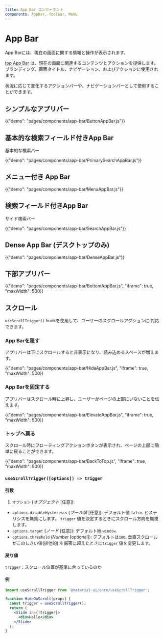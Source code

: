 ```yaml
---
title: App Bar コンポーネント
components: AppBar, Toolbar, Menu
---
```


# App Bar

<p class="description">App Barには、現在の画面に関する情報と操作が表示されます。</p>

[top App Bar](https://material.io/design/components/app-bars-top.html) は、現在の画面に関連するコンテンツとアクションを提供します。 ブランディング、画面タイトル、ナビゲーション、およびアクションに使用されます。

状況に応じて変化するアクションバーや、ナビゲーションバーとして使用することができます。

## シンプルなアプリバー

{{"demo": "pages/components/app-bar/ButtonAppBar.js"}}

## 基本的な検索フィールド付きApp Bar

基本的な検索バー

{{"demo": "pages/components/app-bar/PrimarySearchAppBar.js"}}

## メニュー付き App Bar

{{"demo": "pages/components/app-bar/MenuAppBar.js"}}

## 検索フィールド付きApp Bar

サイド検索バー

{{"demo": "pages/components/app-bar/SearchAppBar.js"}}

## Dense App Bar (デスクトップのみ)

{{"demo": "pages/components/app-bar/DenseAppBar.js"}}

## 下部アプリバー

{{"demo": "pages/components/app-bar/BottomAppBar.js", "iframe": true, "maxWidth": 500}}

## スクロール

`useScrollTrigger()` hookを使用して、ユーザーのスクロールアクションに 対応できます。

### App Barを隠す

アプリバーは下にスクロールすると非表示になり、読み込めるスペースが増えます。

{{"demo": "pages/components/app-bar/HideAppBar.js", "iframe": true, "maxWidth": 500}}

### App Barを固定する

アプリバーはスクロール時に上昇し、ユーザーがページの上部にいないことを伝えます。

{{"demo": "pages/components/app-bar/ElevateAppBar.js", "iframe": true, "maxWidth": 500}}

### トップへ戻る

スクロール時にフローティングアクションボタンが表示され、ページの上部に簡単に戻ることができます。

{{"demo": "pages/components/app-bar/BackToTop.js", "iframe": true, "maxWidth": 500}}

### `useScrollTrigger([options]) => trigger`

#### 引数

1. `オプション` (*オプジェクト* [任意]):

- `options.disableHysteresis` (*ブール値* [任意]): デフォルト値 `false`. ヒステリシスを無効にします。 ` trigger ` 値を決定するときにスクロール方向を無視します。
- `options.target` (*ノード* [任意]): デフォルト地 `window`.
- `options.threshold` (*Number* [optional]): デフォルトは`100`. 垂直スクロールがこのしきい値(排他的) を厳密に超えたときに`trigger` 値を変更します。

#### 戻り値

` trigger `：スクロール位置が基準に合っているのか

#### 例

```jsx
import useScrollTrigger from '@material-ui/core/useScrollTrigger';

function HideOnScroll(props) {
  const trigger = useScrollTrigger();
  return (
    <Slide in={!trigger}>
      <div>Hello</div>
    </Slide>
  );
}
```